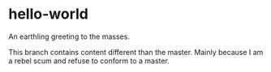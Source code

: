 # hello-world
An earthling greeting to the masses.

This branch contains content different than the master.
Mainly because I am a rebel scum and refuse to conform to a master.
